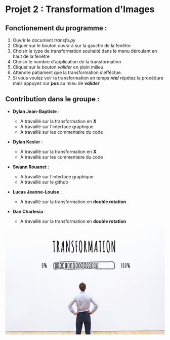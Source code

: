 # Projet 2 : Transformation d'Images

## Fonctionement du programme : 

1. Ouvrir le document *transfo.py*
2. Cliquer sur le bouton *ouvrir* à sur la gauche de la fenêtre
3. Choisir le type de transformation souhaité dans le menu déroulant en haut de la fenêtre
4. Choisir le nombre d'application de la transformation
5. Cliquer sur le bouton *valider* en plein milieu
6. Attendre patiament que la transformation s'efféctue.
7. Si vous voulez voir la transformation en temps ***réel*** répétez la procédure mais appuyez sur ***pas*** au mieu de ***valider***


## Contribution dans le groupe :

- **Dylan Jean-Baptiste** : 
  - A travaillé sur la transformation en **X** 
  - A travaillé sur l'interface graphique
  - A travaillé sur  les commentaire du code

- **Dylan Kesler** :
  - A travaillé sur la transformation en **X**
  - A travaillé sur les commentaire du code

- **Swann Rouanet** :
  - A travaillé sur l'interface graphique
  - A travaillé sur le github
  
 - **Lucas Jeanne-Louise** :
   - A travaillé sur la transformation en **double rotation**

- **Dan Charlesia** :
  - A travaillé sur la transformation en **double rotation**

![image projet](image.jpg)
